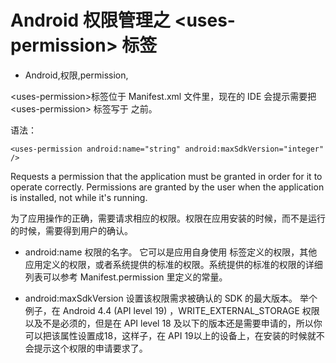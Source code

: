 # Android 权限管理之 <uses-permission\> 标签
- Android,权限,permission,


\<uses-permission\>标签位于 Manifest.xml 文件里，现在的 IDE 会提示需要把 \<uses-permission\> 标签写于 <application> 之前。


语法：

    <uses-permission android:name="string" android:maxSdkVersion="integer" />

Requests a permission that the application must be granted in order for it to operate correctly. Permissions are granted by the user when the application is installed, not while it's running. 

为了应用操作的正确，需要请求相应的权限。权限在应用安装的时候，而不是运行的时候，需要得到用户的确认。

 - android:name  权限的名字。
    它可以是应用自身使用 <permission> 标签定义的权限，其他应用定义的权限，或者系统提供的标准的权限。系统提供的标准的权限的详细列表可以参考 Manifest.permission 里定义的常量。 

 - android:maxSdkVersion 设置该权限需求被确认的 SDK 的最大版本。
    举个例子，在 Android 4.4 (API level 19) ，WRITE_EXTERNAL_STORAGE 权限以及不是必须的，但是在 API level 18 及以下的版本还是需要申请的，所以你可以把该属性设置成18，这样子，在 API 19以上的设备上，在安装的时候就不会提示这个权限的申请要求了。